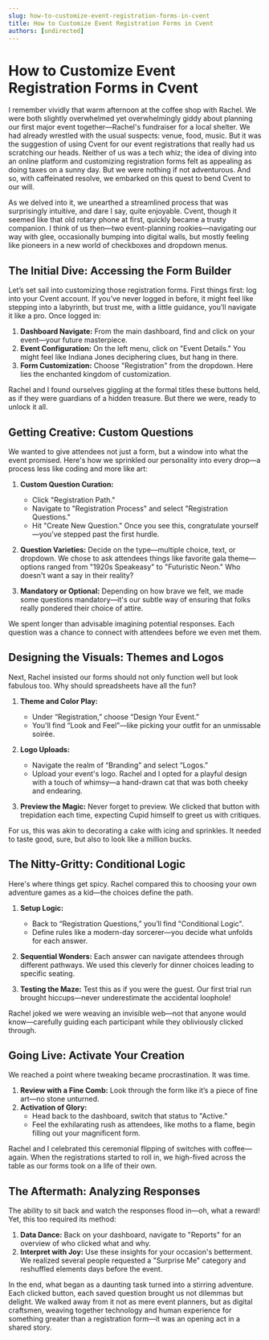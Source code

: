 ```yaml
---
slug: how-to-customize-event-registration-forms-in-cvent
title: How to Customize Event Registration Forms in Cvent
authors: [undirected]
---
```



# How to Customize Event Registration Forms in Cvent

I remember vividly that warm afternoon at the coffee shop with Rachel. We were both slightly overwhelmed yet overwhelmingly giddy about planning our first major event together—Rachel's fundraiser for a local shelter. We had already wrestled with the usual suspects: venue, food, music. But it was the suggestion of using Cvent for our event registrations that really had us scratching our heads. Neither of us was a tech whiz; the idea of diving into an online platform and customizing registration forms felt as appealing as doing taxes on a sunny day. But we were nothing if not adventurous. And so, with caffeinated resolve, we embarked on this quest to bend Cvent to our will.

As we delved into it, we unearthed a streamlined process that was surprisingly intuitive, and dare I say, quite enjoyable. Cvent, though it seemed like that old rotary phone at first, quickly became a trusty companion. I think of us then—two event-planning rookies—navigating our way with glee, occasionally bumping into digital walls, but mostly feeling like pioneers in a new world of checkboxes and dropdown menus.

## The Initial Dive: Accessing the Form Builder

Let’s set sail into customizing those registration forms. First things first: log into your Cvent account. If you’ve never logged in before, it might feel like stepping into a labyrinth, but trust me, with a little guidance, you’ll navigate it like a pro. Once logged in:

1. **Dashboard Navigate:** From the main dashboard, find and click on your event—your future masterpiece.
2. **Event Configuration:** On the left menu, click on "Event Details." You might feel like Indiana Jones deciphering clues, but hang in there.
3. **Form Customization:** Choose "Registration" from the dropdown. Here lies the enchanted kingdom of customization.

Rachel and I found ourselves giggling at the formal titles these buttons held, as if they were guardians of a hidden treasure. But there we were, ready to unlock it all.

## Getting Creative: Custom Questions

We wanted to give attendees not just a form, but a window into what the event promised. Here's how we sprinkled our personality into every drop—a process less like coding and more like art:

1. **Custom Question Curation:**
   - Click "Registration Path."
   - Navigate to "Registration Process" and select "Registration Questions."
   - Hit "Create New Question." Once you see this, congratulate yourself—you’ve stepped past the first hurdle.
   
2. **Question Varieties:** Decide on the type—multiple choice, text, or dropdown. We chose to ask attendees things like favorite gala theme—options ranged from "1920s Speakeasy" to "Futuristic Neon." Who doesn't want a say in their reality?

3. **Mandatory or Optional:** Depending on how brave we felt, we made some questions mandatory—it's our subtle way of ensuring that folks really pondered their choice of attire.

We spent longer than advisable imagining potential responses. Each question was a chance to connect with attendees before we even met them. 

## Designing the Visuals: Themes and Logos

Next, Rachel insisted our forms should not only function well but look fabulous too. Why should spreadsheets have all the fun?

1. **Theme and Color Play:**
   - Under “Registration,” choose “Design Your Event.”
   - You'll find “Look and Feel”—like picking your outfit for an unmissable soirée.

2. **Logo Uploads:**
   - Navigate the realm of “Branding” and select “Logos.”
   - Upload your event's logo. Rachel and I opted for a playful design with a touch of whimsy—a hand-drawn cat that was both cheeky and endearing.

3. **Preview the Magic:** Never forget to preview. We clicked that button with trepidation each time, expecting Cupid himself to greet us with critiques.

For us, this was akin to decorating a cake with icing and sprinkles. It needed to taste good, sure, but also to look like a million bucks.

## The Nitty-Gritty: Conditional Logic

Here's where things get spicy. Rachel compared this to choosing your own adventure games as a kid—the choices define the path.

1. **Setup Logic:**
   - Back to “Registration Questions,” you’ll find "Conditional Logic".
   - Define rules like a modern-day sorcerer—you decide what unfolds for each answer.

2. **Sequential Wonders:** Each answer can navigate attendees through different pathways. We used this cleverly for dinner choices leading to specific seating. 

3. **Testing the Maze:** Test this as if you were the guest. Our first trial run brought hiccups—never underestimate the accidental loophole!

Rachel joked we were weaving an invisible web—not that anyone would know—carefully guiding each participant while they obliviously clicked through.

## Going Live: Activate Your Creation

We reached a point where tweaking became procrastination. It was time.

1. **Review with a Fine Comb:** Look through the form like it’s a piece of fine art—no stone unturned.
2. **Activation of Glory:**
   - Head back to the dashboard, switch that status to "Active."
   - Feel the exhilarating rush as attendees, like moths to a flame, begin filling out your magnificent form.

Rachel and I celebrated this ceremonial flipping of switches with coffee—again. When the registrations started to roll in, we high-fived across the table as our forms took on a life of their own.

## The Aftermath: Analyzing Responses

The ability to sit back and watch the responses flood in—oh, what a reward! Yet, this too required its method:

1. **Data Dance:** Back on your dashboard, navigate to "Reports" for an overview of who clicked what and why.
2. **Interpret with Joy:** Use these insights for your occasion's betterment. We realized several people requested a "Surprise Me" category and reshuffled elements days before the event.

In the end, what began as a daunting task turned into a stirring adventure. Each clicked button, each saved question brought us not dilemmas but delight. We walked away from it not as mere event planners, but as digital craftsmen, weaving together technology and human experience for something greater than a registration form—it was an opening act in a shared story.